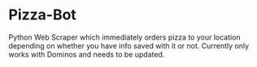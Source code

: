 # Pizza-Bot

Python Web Scraper which immediately orders pizza to your location depending on whether you have info saved with it or not. Currently only works with Dominos and needs to be updated.
